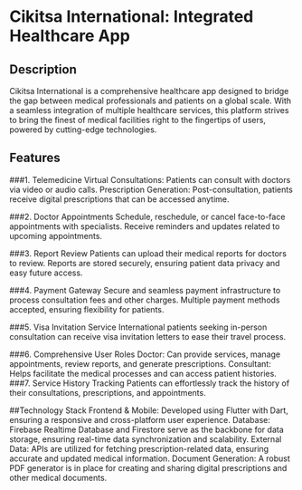 <h1>Cikitsa International: Integrated Healthcare App</h1>
<h2>Description</h2>
Cikitsa International is a comprehensive healthcare app designed to bridge the gap between medical professionals and patients on a global scale. With a seamless integration of multiple healthcare services, this platform strives to bring the finest of medical facilities right to the fingertips of users, powered by cutting-edge technologies.

<h2>Features</h2>
###1. Telemedicine
Virtual Consultations: Patients can consult with doctors via video or audio calls.
Prescription Generation: Post-consultation, patients receive digital prescriptions that can be accessed anytime.

###2. Doctor Appointments
Schedule, reschedule, or cancel face-to-face appointments with specialists.
Receive reminders and updates related to upcoming appointments.

###3. Report Review
Patients can upload their medical reports for doctors to review.
Reports are stored securely, ensuring patient data privacy and easy future access.

###4. Payment Gateway
Secure and seamless payment infrastructure to process consultation fees and other charges.
Multiple payment methods accepted, ensuring flexibility for patients.

###5. Visa Invitation Service
International patients seeking in-person consultation can receive visa invitation letters to ease their travel process.

###6. Comprehensive User Roles
Doctor: Can provide services, manage appointments, review reports, and generate prescriptions.
Consultant: Helps facilitate the medical processes and can access patient histories.
###7. Service History Tracking
Patients can effortlessly track the history of their consultations, prescriptions, and appointments.

##Technology Stack
Frontend & Mobile: Developed using Flutter with Dart, ensuring a responsive and cross-platform user experience.
Database: Firebase Realtime Database and Firestore serve as the backbone for data storage, ensuring real-time data synchronization and scalability.
External Data: APIs are utilized for fetching prescription-related data, ensuring accurate and updated medical information.
Document Generation: A robust PDF generator is in place for creating and sharing digital prescriptions and other medical documents.
